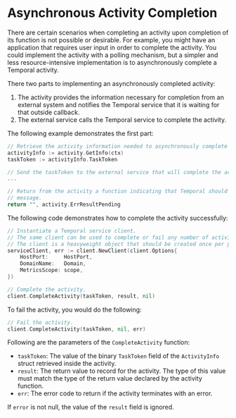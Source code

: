 # Asynchronous Activity Completion

There are certain scenarios when completing an activity upon completion of its function is not possible
or desirable. For example, you might have an application that requires user input in order to complete
the activity. You could implement the activity with a polling mechanism, but a simpler and less
resource-intensive implementation is to asynchronously complete a Temporal activity.

There two parts to implementing an asynchronously completed activity:

1. The activity provides the information necessary for completion from an external system and notifies
the Temporal service that it is waiting for that outside callback.
2. The external service calls the Temporal service to complete the activity.

The following example demonstrates the first part:

```go
// Retrieve the activity information needed to asynchronously complete the activity.
activityInfo := activity.GetInfo(ctx)
taskToken := activityInfo.TaskToken

// Send the taskToken to the external service that will complete the activity.
...

// Return from the activity a function indicating that Temporal should wait for an async completion
// message.
return "", activity.ErrResultPending
```

The following code demonstrates how to complete the activity successfully:

```go
// Instantiate a Temporal service client.
// The same client can be used to complete or fail any number of activities.
// The client is a heavyweight object that should be created once per process.
serviceClient, err := client.NewClient(client.Options{
    HostPort:     HostPort,
    DomainName:   Domain,
    MetricsScope: scope,
})

// Complete the activity.
client.CompleteActivity(taskToken, result, nil)
```

To fail the activity, you would do the following:

```go
// Fail the activity.
client.CompleteActivity(taskToken, nil, err)
```

Following are the parameters of the `CompleteActivity` function:

* `taskToken`: The value of the binary `TaskToken` field of the `ActivityInfo` struct retrieved inside
the activity.
* `result`: The return value to record for the activity. The type of this value must match the type
of the return value declared by the activity function.
* `err`: The error code to return if the activity terminates with an error.

If `error` is not null, the value of the `result` field is ignored.
